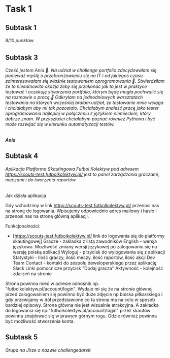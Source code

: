 # Task 1
## Subtask 1
###### 8/10 punktów
## Subtask 3
###### Cześć jestem Ania :slightly_smiling_face:. Na udział w  challenge portfolio zdecydowałam się ponieważ myślę o przebranżowieniu się na IT i od jakiegoś czasu zainteresowałam się właśnie testowaniem oprogramowania :bug:. Stwierdziłam że to niesamowita okazja żeby się przekonać jak to jest w praktyce testować i oczekuję stworzenia portfolio, którym będę mogła pochwalić się na rozmowie o pracę.:bug: Odkryłam na jednodniowych warsztatach testowania na których wcześniej brałam udział, że testowanie mnie wciąga i chciałabym aby mi tak pozostało. Chciałabym znaleść pracę jako tester oprogramowania najlepiej w połączeniu z językiem niemieckim, który dobrze znam. W przyszłości chciałabym poznać również Pythona i być może rozwijać się w kierunku automatyzacji testów.
*__Ania__*
## Subtask 4
###### Aplikacja Platforma Skautingowa Futbol Kolektyw pod adresem https://scouts-test.futbolkolektyw.pl/ jest to panel zarządzania graczami, meczami i do tworzenia raportów.
Jak działa aplikacja

Gdy wchodzimy w link https://scouts-test.futbolkolektyw.pl/ przenosi nas na stronę do logowania. Wpisujemy odpowiednio adres mailowy i hasło i przenosi nas na stronę główną aplikacji.

Funkcjonalności:

- [https://scouts-test.futbolkolektyw.pl/ link do logowania się do platformy skautingowej]
Gracze - zakładka z listą zawodników
English - wersja językowa. Mozliwość zmiany wersji językowej po zalogowaniu się na wersję polską aplikacji
Wyloguj - przycisk do wylogowania się z aplikacji
Statystyki - Ilość graczy, ilość meczy, ilość raportów, ilość akcji
Dev Team Contact - kontakt do zespołu deweloperskiego przez aplikację Slack
Linki pomocnicze przycisk "Dodaj gracza"
Aktywność - kolejność zdarzeń na stronie

Strona powinna mieć w adresie odnośnik np. "futbolkolektyw.pl/account/login". Wydaje mi się że na stronie głównej przed zalogowaniem się powinno być duże zdjęcie np boiska piłkarskiego i gdy przewijamy w dół przedstawione co ta strona ma na celu w sposób bardziej opisowy. Strona główna nie jest wizualnie atrakcyjna. A zakładka do logowania się np:"futbolkolektyw.pl/account/login"  przez skautów powinna znajdować się w prawym górnym rogu. Gdzie również powinna być możliwość stworzenia konta.
## Subtask 5
###### Grupa na Jirze o nazwie challengedareit
